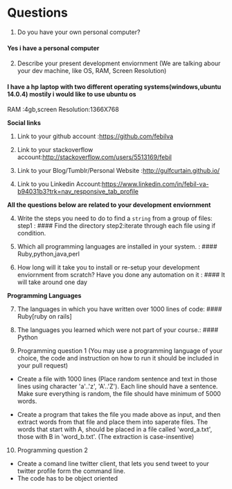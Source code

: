 # Questions

1. Do you have your own personal computer?
 
#### Yes i have a personal  computer

2. Describe your present development enviornment (We are talking abour your dev machine, like OS, RAM, Screen Resolution)
 
 #### I have a hp laptop with two different operating systems(windows,ubuntu 14.0.4) mostily i would like to use ubuntu  os
  RAM :4gb,screen Resolution:1366X768



    
**Social links**

1. Link to your github account :https://github.com/febilva

2. Link to your stackoverflow account:http://stackoverflow.com/users/5513169/febil

3. Link to your Blog/Tumblr/Personal Website :http://gulfcurtain.github.io/

4. Link to you Linkedin Account:https://www.linkedin.com/in/febil-va-b94031b3?trk=nav_responsive_tab_profile

**All the questions below are related to your development enviornment**

4. Write the steps you need to do to find a `string` from a group of files: step1 : #### Find the directory step2:iterate through each file using if condition.

5. Which all programming languages are installed in your system.   : #### Ruby,python,java,perl

6. How long will it take you to install or re-setup your development enviornment from scratch? Have you done any automation on it : #### It will take around one day

**Programming Languages**

7. The languages in which you have written over 1000 lines of code: #### Ruby[ruby on rails]

8. The languages you learned which were not part of your course.: #### Python

9. Programming question 1 (You may use a programming language of your choice, the code and instruction on how to run it should be included in your pull request)

  * Create a file with 1000 lines (Place random sentence and text in those lines using character 'a'..'z', 'A'..'Z'). Each line should have a sentence. Make sure everything is random, the file should have minimum of 5000 words.

  * Create a program that takes the file you made above as input, and then extract words from that file and place them into saperate files. The words that start with A, should be placed in a file called 'word_a.txt', those with B in 'word_b.txt'. (The extraction is case-insentive)

10. Programming question 2

  * Create a comand line twitter client, that lets you send tweet to your twitter profile form the command line.
  * The code has to be object oriented
    
    
